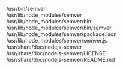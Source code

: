 /usr/bin/semver  
/usr/lib/node\_modules/semver  
/usr/lib/node\_modules/semver/bin  
/usr/lib/node\_modules/semver/bin/semver  
/usr/lib/node\_modules/semver/package.json  
/usr/lib/node\_modules/semver/semver.js  
/usr/share/doc/nodejs-semver  
/usr/share/doc/nodejs-semver/LICENSE  
/usr/share/doc/nodejs-semver/README.md  
